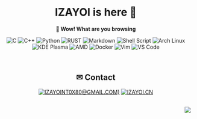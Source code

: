 <div align="center">
  
# IZAYOI is here 🧐

**🙈 Wow! What are you browsing**

![C](https://img.shields.io/badge/C-a8b9cc.svg?&style=for-the-badge&logo=c&logoColor=black)
![C++](https://img.shields.io/badge/c++-%2300599C.svg?&style=for-the-badge&logo=c%2b%2b&logoColor=white)
![Python](https://img.shields.io/badge/python-%233776AB.svg?&style=for-the-badge&logo=python&logoColor=white)
![RUST](https://img.shields.io/badge/rust-%23000000.svg?&style=for-the-badge&logo=rust&logoColor=white)
![Markdown](https://img.shields.io/badge/markdown-48ac98.svg?&style=for-the-badge&logo=markdown&logoColor=white)
![Shell Script](https://img.shields.io/badge/shell_script%20-5d87bf.svg?&style=for-the-badge&logo=gnu-bash&logoColor=white)
![Arch Linux](https://img.shields.io/badge/Arch%20Linux-%231793D1.svg?&style=for-the-badge&logo=arch-linux&logoColor=white)
![KDE Plasma](https://img.shields.io/badge/KDE%20Plasma-%231793D1.svg?&style=for-the-badge&logo=kde&logoColor=white)
![AMD](https://img.shields.io/badge/AMD%20yes!-ed1c24.svg?&style=for-the-badge&logo=amd&logoColor=white)
![Docker](https://img.shields.io/badge/Docker-%232496ED.svg?&style=for-the-badge&logo=docker&logoColor=white)
![Vim](https://img.shields.io/badge/Vim-019733.svg?&style=for-the-badge&logo=vim&logoColor=white)
![VS Code](https://img.shields.io/badge/VS%20Code-%23007ACC.svg?&style=for-the-badge&logo=visual-studio-code&logoColor=white)

</div>


<br/>


<div align="center">

## ✉ Contact

[![IZAYOINT0X80@GMAIL.COM)](https://img.shields.io/badge/email-izayoint0x80@gmail.com-blueviolet?style=for-the-badge&logo=gmail&color=d14836)][email]
[![IZAYOI.CN](https://img.shields.io/badge/site-izayoi.cn-blueviolet?style=for-the-badge&logo=vercel&color=000000)][site]

</div>


<br/>


<div align="left">
  
<img align="right" src="https://github-readme-stats.vercel.app/api?username=IZAY01&show_icons=true&icon_color=CE1D2D&text_color=718096&bg_color=ffffff&hide_title=true" />

<div/>

[email]: mailto:izayoint0x80
[site]: http://izayoi.cn
